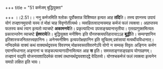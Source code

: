 +++
title = "51 कर्मजम् बुद्धियुक्ता"

+++
।।2.51।। ननु कर्मजमिति श्लोकः पूर्वोक्तान्न विशिष्यत इत्यत आह
**तदि**ति। तस्य ज्ञानस्य उपायं योगं तज्ज्ञानमुपायो यस्य तं मोक्षं चाह
विवृणोतीत्यर्थः। व्यवहितत्वादन्वयमाह कर्मजं फलं त्यक्त्वा। अप्राप्तस्य
फलस्य कथं त्याग इत्यतो व्याचष्टे **अकामनये**ति। प्रकृत्यादिभ्य
उपसङ्ख्यानात्तृतीया। एतत्प्रागुक्तमित्यतः प्रकारान्तरेण व्याचष्टे
**ईश्वराये**ति। बुद्धियुक्ता मनीषिणः इति पौनरुक्त्यपरिहारायाऽऽह
**बुद्धी**ति। सम्यग्ज्ञानिन इतिशास्त्रजनिततत्त्वज्ञानिनः। अनेनमनीषिणः
इत्यपरोक्षज्ञानिन इति सूचितम् प्रशंसायां मत्वर्थीयविधानात्। नन्विदमेकं
वाक्यं कथं वाक्यार्थद्वयस्य विवरणम् मोक्षस्वरूपविवरणेऽपि योगो न सम्यक्
विवृतः अङ्गिनः कर्मण एवानभिधानात् अङ्गानां च सङ्कल्पत्यागादीनामित्यत आह
**स** इति। समस्ताङ्गसङ्ग्रहाय योगग्रहणम्। तज्ज्ञानं यद्यपि
योजनावशादिदमेकं वाक्यं तथाप्यर्थद्वयवशाद्द्वे वेदितव्ये। योगश्चकर्मजं
फलं त्यक्त्वा इत्यनेन समग्रो लक्षित इति भावः।  
